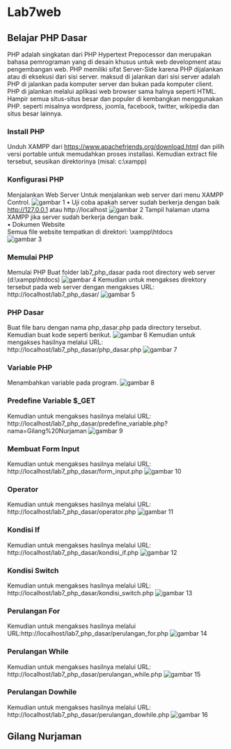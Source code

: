 # Lab7web
## Belajar PHP Dasar
PHP adalah singkatan dari PHP Hypertext Prepocessor dan merupakan bahasa pemrograman yang di desain khusus untuk web development atau pengembangan web. PHP memiliki sifat Server-Side karena PHP dijalankan atau di eksekusi dari sisi server. maksud di jalankan dari sisi server adalah PHP di jalankan pada komputer server dan bukan pada komputer client. PHP di jalankan melalui aplikasi web browser sama halnya seperti HTML. Hampir semua situs-situs besar dan populer di kembangkan menggunakan PHP. seperti misalnya wordpress, joomla, facebook, twitter, wikipedia dan situs besar lainnya.

### Install PHP
Unduh XAMPP dari https://www.apachefriends.org/download.html dan pilih versi portable untuk memudahkan proses installasi. Kemudian extract file tersebut, seusikan direktorinya (misal: c:\xampp)
### Konfigurasi PHP
Menjalankan Web Server
Untuk menjalankan web server dari menu XAMPP Control.
![gambar 1](SS/ss1.JPG)
• Uji coba apakah server sudah berkerja dengan baik <br/>
http://127.0.0.1 atau http://localhost
![gambar 2](SS/ss2.JPG)
Tampil halaman utama XAMPP jika server sudah berkerja dengan baik.<br/>
• Dokumen Website<br/>
Semua file website tempatkan di direktori: \xampp\htdocs\
![gambar 3](SS/ss3.JPG)
### Memulai PHP
Memulai PHP
Buat folder lab7_php_dasar pada root directory web server (d:\xampp\htdocs)
![gambar 4](SS/ss4.JPG)
Kemudian untuk mengakses direktory tersebut pada web server dengan mengakses URL: http://localhost/lab7_php_dasar/
![gambar 5](SS/ss5.JPG)
### PHP Dasar
Buat file baru dengan nama php_dasar.php pada directory tersebut. Kemudian buat kode seperti berikut.
![gambar 6](SS/ss6.JPG)
Kemudian untuk mengakses hasilnya melalui URL: http://localhost/lab7_php_dasar/php_dasar.php
![gambar 7](SS/ss7.JPG)
### Variable PHP
Menambahkan variable pada program.
![gambar 8](SS/ss8.JPG)
### Predefine Variable $_GET
Kemudian untuk mengakses hasilnya melalui URL: http://localhost/lab7_php_dasar/predefine_variable.php?nama=Gilang%20Nurjaman
![gambar 9](SS/ss9.JPG)
### Membuat Form Input
Kemudian untuk mengakses hasilnya melalui URL: http://localhost/lab7_php_dasar/form_input.php
![gambar 10](SS/ss10.JPG)
### Operator
Kemudian untuk mengakses hasilnya melalui URL: http://localhost/lab7_php_dasar/operator.php
![gambar 11](SS/ss11.JPG)
### Kondisi If
Kemudian untuk mengakses hasilnya melalui URL: http://localhost/lab7_php_dasar/kondisi_if.php
![gambar 12](SS/ss12.JPG)
### Kondisi Switch
Kemudian untuk mengakses hasilnya melalui URL: http://localhost/lab7_php_dasar/kondisi_switch.php
![gambar 13](SS/ss13.JPG)
### Perulangan For
Kemudian untuk mengakses hasilnya melalui URL:http://localhost/lab7_php_dasar/perulangan_for.php
![gambar 14](SS/ss14.JPG)
### Perulangan While
Kemudian untuk mengakses hasilnya melalui URL: http://localhost/lab7_php_dasar/perulangan_while.php
![gambar 15](SS/ss15.JPG)
### Perulangan Dowhile
Kemudian untuk mengakses hasilnya melalui URL: http://localhost/lab7_php_dasar/perulangan_dowhile.php
![gambar 16](SS/ss16.JPG)

## Gilang Nurjaman